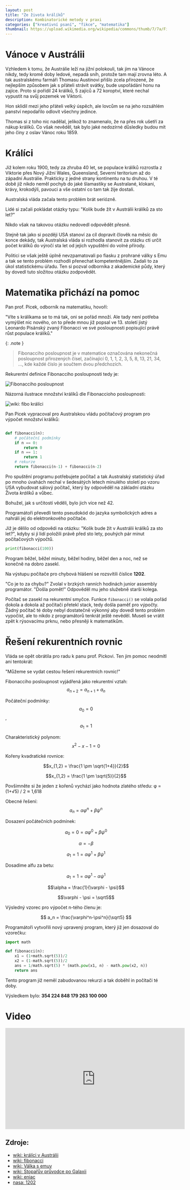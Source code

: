 ```yaml
---
layout: post
title: "Ze života králíků"
description: Kombinatorické metody v praxi
categories: ["kreativní psaní", "fikce", "matematika"]
thumbnail: https://upload.wikimedia.org/wikipedia/commons/thumb/7/7a/FibonacciRabbit.svg/250px-FibonacciRabbit.svg.png
---
```


# Vánoce v Austrálii

Vzhledem k tomu, že Austrálie leží na jižní polokouli, tak jim na Vánoce nikdy, tedy kromě doby ledové, nepadá sníh, protože tam mají zrovna léto. A tak australskému farmáři Thomasu Austinovi přišlo zcela přirozené, že nejlepším způsobem jak s přáteli strávit svátky, bude uspořádání honu na zajíce. Proto si pořídil 24 králíků, 5 zajíců a 72 koroptví, které nechal vypustit na svůj pozemek ve Viktorii.

Hon sklidil mezi jeho přáteli velký úspěch, ale lovcům se na jeho rozsáhlém panství nepodařilo odlovit všechny jedince. 

Thomas si z toho nic nadělal, jelikož to znamenalo, že na přes rok ušetří za nákup králíků. Co však nevěděl, tak bylo jaké nedozírné důsledky budou mít jeho činy z oslav Vánoc roku 1859.

# Králíci

Již kolem roku 1900, tedy za zhruba 40 let, se populace králíků rozrostla z Viktorie přes Nový Jižní Wales, Queensland, Severní teritorium až do západní Austrálie. Prakticky z jedné strany kontinentu na tu druhou. V té době již nikdo neměl pochyb do jaké šlamastiky se Australané, klokani, krávy, krokodýli, pavouci a vše ostatní co tam tak žije dostali. 

Australská vláda začala tento problém brát seriózně. 

Lidé si začali pokládat otázky typu: "Kolik bude žít v Austrálii králíků za sto let?" 

Nikdo však na takovou otázku nedovedl odpovědět přesně. 

Stejně tak jako si později USA stanoví za cíl dopravit člověk na měsíc do konce dekády, tak Australská vláda si rozhodla stanovit za otázku cti určit počet králíků do výročí sta let od jejich vypuštění do volné přírody.

Politici se však ještě úplně nevzpamatovali po fiasku z prohrané války s Emu a tak se tento problém rozhodli přenechat kompetentnějším. Zadali to za úkol statistickému úřadu. Ten si pozval odborníka z akademické půdy, který by dovedl tuto složitou otázku zodpovědět. 

# Matematika přichází na pomoc

Pan prof. Picek, odborník na matematiku, hovoří:

"Víte s králíkama se to má tak, oni se pořád množí. Ale tady není potřeba vymýšlet nic nového, on to přede mnou již popsal ve 13. století jistý Leonardo Pisánský zvaný Fibonacci ve své posloupnosti popisující právě růst populace králíků."

{: .note }
> Fibonacciho posloupnost je v matematice označována nekonečná posloupnost přirozených čísel, začínající 0, 1, 1, 2, 3, 5, 8, 13, 21, 34, …, kde každé číslo je součtem dvou předchozích. 

Rekurentní definice Fibonacciho posloupnosti tedy je:

![Fibonacciho posloupnost](https://wikimedia.org/api/rest_v1/media/math/render/svg/53794b63f960a8d45bb08375d775fdc4e678375a)

Názorná ilustrace množství králíků dle Fibonaccioho posloupnosti:

![wiki: fibo králíci](https://upload.wikimedia.org/wikipedia/commons/thumb/7/7a/FibonacciRabbit.svg/250px-FibonacciRabbit.svg.png)

Pan Picek vypracoval pro Australskou vládu počítačový program pro výpočet množství králíků:

```python

def fibonacci(n):
    # počáteční podmínky
    if n == 0:
        return 0
    if n == 1:
        return 1
    # rekurze
    return fibonacci(n-1) + fibonacci(n-2)
```

Pro spuštění programu potřebujete počítač a tak Australský statistický úřad po mnoho úvahách nechal v šedesátých letech minulého století po vzoru USA vybudovat sálový počítač, který by odpověděl na základní otázku Života *králíků* a vůbec. 

Bohužel, jak s určitostí věděli, bylo jich více než 42.

Programátoři převedli tento pseudokód do jazyka symbolických adres a nahráli jej do elektronkového počítače.

Již je dělilo od odpovědi na otázku: "Kolik bude žít v Austrálii králíků za sto let?", kdyby si jí lidí položili právě před sto lety, pouhých pár minut počítačových výpočtů.

```python
print(fibonacci(100))
```

Program běžel, běžel minuty, běžel hodiny, běžel den a noc, než se konečně na dobro zasekl.

Na výstupu počítače pro chybová hlášení se rozsvítili číslice **1202**.

"Co je to za chybu?" Zvolal v brzkých ranních hodinách junior assembly programátor. 
"Došla pomět!" Odpověděl mu jeho služebně starší kolega.

Počítač se zasekl na rekurentní smyčce. Funkce `fibonacci()` se volala pořád dokola a dokola až počítači přetekl stack, tedy došla paměť pro výpočty. Žádný počítač té doby nebyl dostatečně výkonný aby dovedl tento problém vypočíst, ale to nikdo z programátorů tenkrát ještě nevěděl. Museli se vrátit zpět k rýsovacímu prknu, nebo přesněji k matematikům. 

# Řešení rekurentních rovnic

Vláda se opět obrátila pro radu k panu prof. Pickovi. Ten jim pomoc neodmítl ani tentokrát:

"Můžeme se vydat cestou řešení rekurentních rovnic!"

Fibonacciho posloupnost vyjádřená jako rekurentní vztah:
$$a_{n+2} = a_{n+1} + a_n$$

Počáteční podmínky:
$$a_0 = 0$$,
$$a_1 = 1$$

Charakteristický polynom:
$$ x^2 -x -1= 0 $$

Kořeny kvadratické rovnice:

$$x_{1,2} = \frac{1 \pm \sqrt{1+4}}{2}$$

$$x_{1,2} = \frac{1 \pm \sqrt{5}}{2}$$

Povšimněte si že jeden z kořenů vychází jako hodnota zlatého středu:
φ = (1+√5) / 2 ≈ 1,618

Obecné řešení:
$$a_n = \alpha \varphi ^n + \beta \psi ^n$$

Dosazení počátečních podmínek:

$$a_0 = 0 = \alpha \varphi ^0 + \beta \psi ^0$$

$$\alpha = - \beta$$

$$a_1 = 1 = \alpha \varphi ^1 + \beta \psi ^1$$

Dosadíme alfu za betu:

$$a_1 = 1 = \alpha \varphi ^1 - \alpha \psi ^1$$

$$\alpha = \frac{1}{\varphi - \psi}$$

$$\varphi - \psi = \sqrt5$$

Výsledný vzorec pro výpočet n-tého členu je:

$$
a_n = \frac{\varphi^n-\psi^n}{\sqrt5}
$$

Programátoři vytvořili nový upravený program, který již jen dosazoval do vzorečku:
```python
import math

def fibonacci(n):
    x1 = (1+math.sqrt(5))/2
    x2 = (1-math.sqrt(5))/2
    ans = 1/math.sqrt(5) * (math.pow(x1, n) - math.pow(x2, n))
    return ans
```

Tento program již neměl zabudovanou rekurzi a tak doběhl in počítači té doby.

Výsledkem bylo: **354 224 848 179 263 100 000**
# Video

<iframe width="560" height="315" src="https://www.youtube.com/embed/WEwTHys9Nuo" title="How 13 Rabbits Became 600 Million" frameborder="0" allowfullscreen></iframe>

## Zdroje:
- [wiki: králíci v Austrálii](https://cs.wikipedia.org/wiki/Invaze_králíka_divokého_v_Austrálii)
- [wiki: fibonacci](https://cs.wikipedia.org/wiki/Fibonacciho_posloupnost)
- [wiki: Válka s emuy](https://cs.wikipedia.org/wiki/Válka_s_emuy)
- [wiki: Stopařův průvodce po Galaxii](https://cs.wikipedia.org/wiki/Stopařův_průvodce_po_Galaxii)
- [wiki: eniac](https://cs.wikipedia.org/wiki/ENIAC)
- [nasa: 1202](https://www.nasa.gov/history/alsj/a11/a11.1201-pa.html)